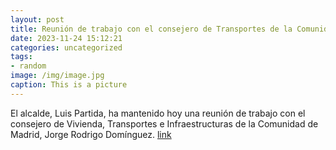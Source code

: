```yaml
---
layout: post
title: Reunión de trabajo con el consejero de Transportes de la Comunidad de Madrid
date: 2023-11-24 15:12:21
categories: uncategorized
tags:
- random
image: /img/image.jpg
caption: This is a picture
---
```

El alcalde, Luis Partida, ha mantenido hoy una reunión de trabajo con el consejero de Vivienda, Transportes e Infraestructuras de la Comunidad de Madrid, Jorge Rodrigo Domínguez.   [link](https://www.ayto-villacanada.es/noticias/reunion-de-trabajo-con-el-consejero-de-transportes-de-la-comunidad-de-madrid/)
